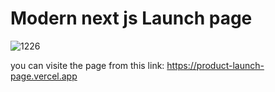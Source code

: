# Modern next js Launch page
![1226](https://github.com/kh-mahmoud/Product-launch-page/assets/97807779/518fc829-8018-4079-a9ad-3551c518393a)

you can visite the page from this link: https://product-launch-page.vercel.app

